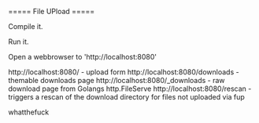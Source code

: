 ===== File UPload =====

Compile it.

Run it.

Open a webbrowser to 'http://localhost:8080'

http://localhost:8080/ - upload form
http://localhost:8080/downloads - themable downloads page
http://localhost:8080/_downloads - raw download page from Golangs http.FileServe
http://localhost:8080/rescan - triggers a rescan of the download directory for files not uploaded via fup


whatthefuck